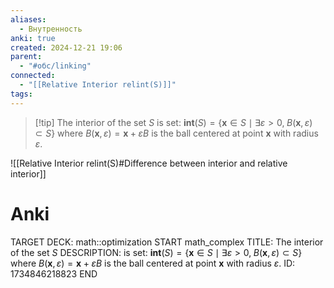 ```yaml
---
aliases:
  - Внутренность
anki: true
created: 2024-12-21 19:06
parent:
  - "#обс/linking"
connected:
  - "[[Relative Interior relint(S)]]"
tags:
---
```


> [!tip] The interior of the set $S$
is set:
$\mathbf{int} (S) = \{\mathbf{x} \in S \mid \exists \varepsilon > 0, \; B(\mathbf{x}, \varepsilon) \subset S\}$
where $B(\mathbf{x}, \varepsilon) = \mathbf{x} + \varepsilon B$ is the ball centered at point $\mathbf{x}$ with radius $\varepsilon$.

![[Relative Interior relint(S)#Difference between interior and relative interior]]

# Anki
TARGET DECK: math::optimization
START
math_complex
TITLE: The interior of the set $S$
DESCRIPTION: is set:
$\mathbf{int} (S) = \{\mathbf{x} \in S \mid \exists \varepsilon > 0, \; B(\mathbf{x}, \varepsilon) \subset S\}$
where $B(\mathbf{x}, \varepsilon) = \mathbf{x} + \varepsilon B$ is the ball centered at point $\mathbf{x}$ with radius $\varepsilon$.
ID: 1734846218823
END